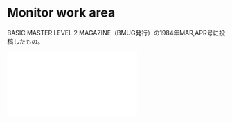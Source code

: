 # Monitor work area

BASIC MASTER LEVEL 2 MAGAZINE（BMUG発行）の1984年MAR,APR号に投稿したもの。

![MONITOR work area](./monitor-work-area.BMUG198403-04.pdf "Monitor work area")
